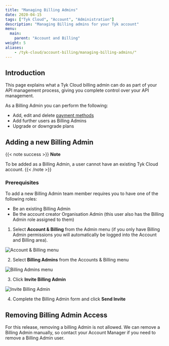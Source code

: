 ```yaml
---
title: "Managing Billing Admins"
date: 2020-04-15
tags: ["Tyk Cloud", "Account", "Administration"]
description: "Managing Billing admins for your Tyk account"
menu:
  main:
    parent: "Account and Billing"
weight: 5
aliases:
    - /tyk-cloud/account-billing/managing-billing-admins/"
---
```


## Introduction

This page explains what a Tyk Cloud billing admin can do as part of your API management process, giving you complete control over your API management.

As a Billing Admin you can perform the following:

* Add, edit and delete [payment methods](/docs/tyk-cloud/account-billing/add-payment-method/)
* Add further users as Billing Admins
* Upgrade or downgrade plans

## Adding a new Billing Admin

{{< note success >}}
**Note**
  
To be added as a Billing Admin, a user cannot have an existing Tyk Cloud account.
{{< /note >}}

### Prerequisites

To add a new Billing Admin team member requires you to have one of the following roles:

* Be an existing Billing Admin
* Be the account creator Organisation Admin (this user also has the Billing Admin role assigned to them)

1. Select **Account & Billing** from the Admin menu (if you only have Billing Admin permissions you will automatically be logged into the Account and Billing area).

![Account & Billing menu](/docs/img/admin/tyk-cloud-account-billing-menu.png)

2. Select **Billing Admins** from the Accounts & Billing menu

![Billing Admins menu](/docs/img/admin/billing-admins.png)

3. Click **Invite Billing Admin**

![Invite Billing Admin](/docs/img/admin/invite-billing-admin.png)

4. Complete the Billing Admin form and click **Send Invite**

## Removing Billing Admin Access

For this release, removing a billing Admin is not allowed. We can remove a Billing Admin manually, so contact your Account Manager if you need to remove a Billing Admin user.

